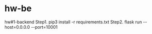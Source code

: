 # hw-be
hw#1-backend
Step1. pip3 install -r requirements.txt
Step2. flask run --host=0.0.0.0 --port=10001